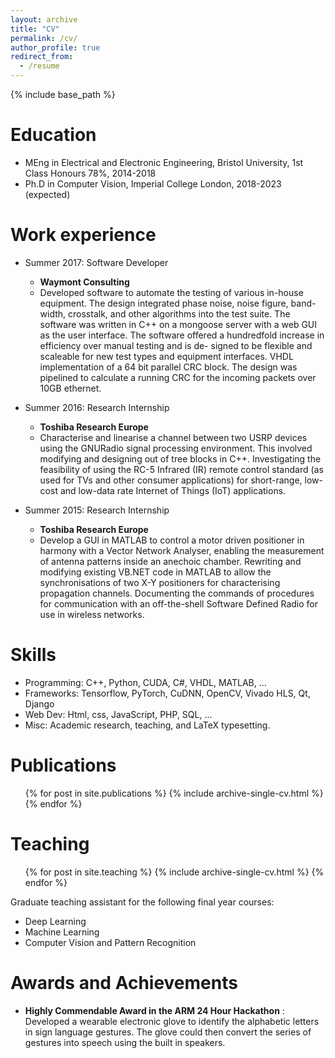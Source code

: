 ```yaml
---
layout: archive
title: "CV"
permalink: /cv/
author_profile: true
redirect_from:
  - /resume
---
```


{% include base_path %}

Education
======
* MEng in Electrical and Electronic Engineering, Bristol University, 1st Class Honours 78%, 2014-2018
* Ph.D in Computer Vision, Imperial College London, 2018-2023 (expected)

Work experience
======
* Summer 2017: Software Developer
  * **Waymont Consulting**
  * Developed software to automate the testing of various in-house equipment. The design integrated phase noise, noise figure, band-width, crosstalk, and other algorithms into the test suite. The software was written in C++ on a mongoose server with a web GUI as the user interface. The software offered a hundredfold increase in efficiency over manual testing and is de- signed to be flexible and scaleable for new test types and equipment interfaces. VHDL implementation of a 64 bit parallel CRC block. The design was pipelined to calculate a running CRC for the incoming packets over 10GB ethernet.

* Summer 2016: Research Internship
  * **Toshiba Research Europe**
  * Characterise and linearise a channel between two USRP devices using the GNURadio signal processing environment. This involved modifying and designing out of tree blocks in C++. Investigating the feasibility of using the RC-5 Infrared (IR) remote control standard (as used for TVs and other consumer applications) for short-range, low-cost and low-data rate Internet of Things (IoT) applications.

* Summer 2015: Research Internship
  * **Toshiba Research Europe**
  * Develop a GUI in MATLAB to control a motor driven positioner in harmony with a Vector Network Analyser, enabling the measurement of antenna patterns inside an anechoic chamber. Rewriting and modifying existing VB.NET code in MATLAB to allow the synchronisations of two X-Y positioners for characterising propagation channels. Documenting the commands of procedures for communication with an off-the-shell Software Defined Radio for use in wireless networks.
  
Skills
======
* Programming: C++, Python, CUDA, C#, VHDL, MATLAB, ...
* Frameworks: Tensorflow, PyTorch, CuDNN, OpenCV, Vivado HLS, Qt, Django
* Web Dev: Html, css, JavaScript, PHP, SQL, ...
* Misc: Academic research, teaching, and LaTeX typesetting.

Publications
======
  <ul>{% for post in site.publications %}
    {% include archive-single-cv.html %}
  {% endfor %}</ul>
  
<!-- Talks
======
  <ul>{% for post in site.talks %}
    {% include archive-single-talk-cv.html %}
  {% endfor %}</ul> -->
  
Teaching
======
  <ul>{% for post in site.teaching %}
    {% include archive-single-cv.html %}
  {% endfor %}</ul>
  
<!-- Service and leadership
======
* Currently signed in to 43 different slack teams
 -->

Graduate teaching assistant for the following final year courses:
* Deep Learning
* Machine Learning
* Computer Vision and Pattern Recognition

Awards and Achievements
======
* **Highly Commendable Award in the ARM 24 Hour Hackathon** : Developed a wearable electronic glove to identify the alphabetic letters in sign language gestures. The glove could then convert the series of gestures into speech using the built in speakers.

